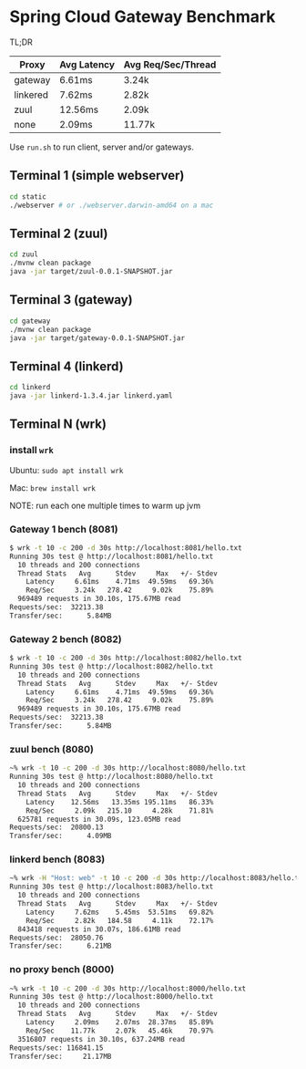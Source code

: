 Spring Cloud Gateway Benchmark
=======

TL;DR

Proxy | Avg Latency | Avg Req/Sec/Thread
-- | -- | -- 
gateway | 6.61ms | 3.24k
linkered | 7.62ms | 2.82k
zuul | 12.56ms | 2.09k
none | 2.09ms | 11.77k

Use `run.sh` to run client, server and/or gateways.

## Terminal 1 (simple webserver)

```bash
cd static
./webserver # or ./webserver.darwin-amd64 on a mac
```

## Terminal 2 (zuul)
```bash
cd zuul
./mvnw clean package
java -jar target/zuul-0.0.1-SNAPSHOT.jar 
```

## Terminal 3 (gateway)
```bash
cd gateway
./mvnw clean package
java -jar target/gateway-0.0.1-SNAPSHOT.jar 
```

## Terminal 4 (linkerd)
```bash
cd linkerd
java -jar linkerd-1.3.4.jar linkerd.yaml
```

## Terminal N (wrk)

### install `wrk`
Ubuntu: `sudo apt install wrk`

Mac: `brew install wrk`

NOTE: run each one multiple times to warm up jvm

### Gateway 1 bench (8081)
```bash
$ wrk -t 10 -c 200 -d 30s http://localhost:8081/hello.txt
Running 30s test @ http://localhost:8081/hello.txt
  10 threads and 200 connections
  Thread Stats   Avg      Stdev     Max   +/- Stdev
    Latency     6.61ms    4.71ms  49.59ms   69.36%
    Req/Sec     3.24k   278.42     9.02k    75.89%
  969489 requests in 30.10s, 175.67MB read
Requests/sec:  32213.38
Transfer/sec:      5.84MB

```

### Gateway 2 bench (8082)
```bash
$ wrk -t 10 -c 200 -d 30s http://localhost:8082/hello.txt
Running 30s test @ http://localhost:8082/hello.txt
  10 threads and 200 connections
  Thread Stats   Avg      Stdev     Max   +/- Stdev
    Latency     6.61ms    4.71ms  49.59ms   69.36%
    Req/Sec     3.24k   278.42     9.02k    75.89%
  969489 requests in 30.10s, 175.67MB read
Requests/sec:  32213.38
Transfer/sec:      5.84MB

```

### zuul bench (8080)
```bash
~% wrk -t 10 -c 200 -d 30s http://localhost:8080/hello.txt
Running 30s test @ http://localhost:8080/hello.txt
  10 threads and 200 connections
  Thread Stats   Avg      Stdev     Max   +/- Stdev
    Latency    12.56ms   13.35ms 195.11ms   86.33%
    Req/Sec     2.09k   215.10     4.28k    71.81%
  625781 requests in 30.09s, 123.05MB read
Requests/sec:  20800.13
Transfer/sec:      4.09MB
```

### linkerd bench (8083)
```bash
~% wrk -H "Host: web" -t 10 -c 200 -d 30s http://localhost:8083/hello.txt
Running 30s test @ http://localhost:8083/hello.txt
  10 threads and 200 connections
  Thread Stats   Avg      Stdev     Max   +/- Stdev
    Latency     7.62ms    5.45ms  53.51ms   69.82%
    Req/Sec     2.82k   184.58     4.11k    72.17%
  843418 requests in 30.07s, 186.61MB read
Requests/sec:  28050.76
Transfer/sec:      6.21MB
```

### no proxy bench (8000)
```bash
~% wrk -t 10 -c 200 -d 30s http://localhost:8000/hello.txt
Running 30s test @ http://localhost:8000/hello.txt
  10 threads and 200 connections
  Thread Stats   Avg      Stdev     Max   +/- Stdev
    Latency     2.09ms    2.07ms  28.37ms   85.89%
    Req/Sec    11.77k     2.07k   45.46k    70.97%
  3516807 requests in 30.10s, 637.24MB read
Requests/sec: 116841.15
Transfer/sec:     21.17MB
```
